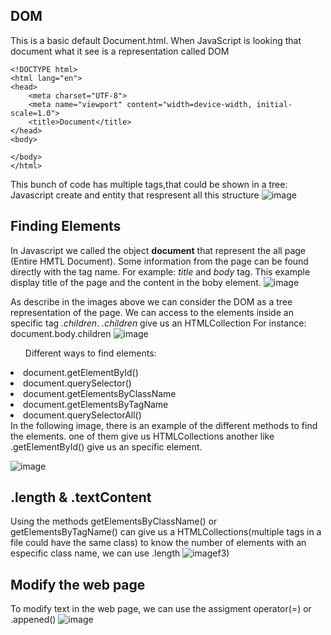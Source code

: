 ## DOM
This is a basic default Document.html. When JavaScript is looking that document what it see is a representation called DOM
```
<!DOCTYPE html>
<html lang="en">
<head>
    <meta charset="UTF-8">
    <meta name="viewport" content="width=device-width, initial-scale=1.0">
    <title>Document</title>
</head>
<body>
    
</body>
</html>
```
This bunch of code has multiple tags,that could be shown in a tree:
Javascript create and entity that respresent all this structure 
![image](https://github.com/Hardila-data/skills-introduction-to-github/assets/67773921/6e0aa153-9ecd-41e7-8e7a-d0354c19bb85)


## Finding Elements
In Javascript we called the object **document** that represent the all page (Entire HMTL Document).
Some information from the page can be found directly with the tag name. For example: *title* and *body* tag. This example display 
title of the page and the content in the boby element.
![image](https://github.com/Hardila-data/skills-introduction-to-github/assets/67773921/281599b0-cdb8-4970-bad0-061336254454)

As describe in the images above we can consider the DOM as a tree representation of the page. We can access to the elements
inside an specific tag  *.children*. *.children* give us an HTMLCollection For instance: document.body.children
![image](https://github.com/Hardila-data/skills-introduction-to-github/assets/67773921/cfc89156-f434-47ef-ab22-f1ca552e61ce)

<ul>Different ways to find elements:</ul>
    <li>document.getElementById()</li>
    <li>document.querySelector()</li>
    <li>document.getElementsByClassName</li>
    <li>document.getElementsByTagName</li>
    <li>document.querySelectorAll()</li>
In the following image, there is an example of the different methods to find the elements. one of them give us HTMLCollections another like .getElementById() give us an specific element.

![image](https://github.com/Hardila-data/skills-introduction-to-github/assets/67773921/2612281f-804e-46e1-ba09-973bc5180cf3)

## .length & .textContent
Using the methods getElementsByClassName() or getElementsByTagName() can give us a HTMLCollections(multiple tags in a file could have the same class) to know the number of elements with an especific class name, we can use .length
![image](https://github.com/Hardila-data/skills-introduction-to-github/assets/67773921/7b7b602d-9037-4c83-87e4-5425714fea95)f3)

## Modify the web page
To modify text in the web page, we can use the assigment operator(=) or .appened()
![image](https://github.com/Hardila-data/skills-introduction-to-github/assets/67773921/c88aff06-1b72-4419-afea-7cf7a431fb21)


    
    
